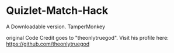 # Quizlet-Match-Hack
A Downloadable version. TamperMonkey

original Code Credit goes to "theonlytruegod". Visit his profile here: https://github.com/theonlytruegod
